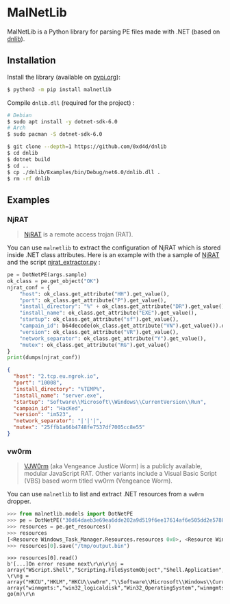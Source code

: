 # MalNetLib

MalNetLib is a Python library for parsing PE files made with .NET (based on [dnlib](https://github.com/0xd4d/dnlib)).

## Installation

Install the library (available on [pypi.org](https://pypi.org/project/malnetlib/)):

```bash
$ python3 -m pip install malnetlib
```

Compile `dnlib.dll` (required for the project) :

```bash
# Debian
$ sudo apt install -y dotnet-sdk-6.0
# Arch
$ sudo pacman -S dotnet-sdk-6.0

$ git clone --depth=1 https://github.com/0xd4d/dnlib
$ cd dnlib
$ dotnet build
$ cd ..
$ cp ./dnlib/Examples/bin/Debug/net6.0/dnlib.dll .
$ rm -rf dnlib
```

## Examples

### NjRAT

> [NjRAT](https://malpedia.caad.fkie.fraunhofer.de/details/win.njrat) is a remote access trojan (RAT).

You can use `malnetlib` to extract the configuration of NjRAT which is stored inside .NET class attributes. Here is an example with the a sample of [NjRAT](https://tria.ge/230101-1z3k8sfh8v) and the script [njrat_extractor.py](https://github.com/xanhacks/malnetlib/blob/main/examples/njrat_extractor.py) :

```python
pe = DotNetPE(args.sample)
ok_class = pe.get_object("OK")
njrat_conf = {
	"host": ok_class.get_attribute("HH").get_value(),
	"port": ok_class.get_attribute("P").get_value(),
	"install_directory": "%" + ok_class.get_attribute("DR").get_value() + "%",
	"install_name": ok_class.get_attribute("EXE").get_value(),
	"startup": ok_class.get_attribute("sf").get_value(),
	"campain_id": b64decode(ok_class.get_attribute("VN").get_value()).decode("UTF-8"),
	"version": ok_class.get_attribute("VR").get_value(),
	"network_separator": ok_class.get_attribute("Y").get_value(),
	"mutex": ok_class.get_attribute("RG").get_value()
}
print(dumps(njrat_conf))
```

```json
{
  "host": "2.tcp.eu.ngrok.io",
  "port": "10008",
  "install_directory": "%TEMP%",
  "install_name": "server.exe",
  "startup": "Software\\Microsoft\\Windows\\CurrentVersion\\Run",
  "campain_id": "HacKed",
  "version": "im523",
  "network_separator": "|'|'|",
  "mutex": "25ffb1a66b4748fe7537df7005cc8e55"
}
```

### vw0rm

> [VJW0rm](https://malpedia.caad.fkie.fraunhofer.de/details/win.vjw0rm) (aka Vengeance Justice Worm) is a publicly available, modular JavaScript RAT. Other variants include a Visual Basic Script (VBS) based worm titled vw0rm (Vengeance Worm).

You can use `malnetlib` to list and extract .NET resources from a `vw0rm` dropper.

```python
>>> from malnetlib.models import DotNetPE
>>> pe = DotNetPE("30d64daeb3e69ea6dde202a9d519f6ee17614af6e505dd2e5788017c3be4abd8")
>>> resources = pe.get_resources()
>>> resources
[<Resource Windows_Task_Manager.Resources.resources 0x0>, <Resource Windows_Task_Manager.proccesing.resources 0x4806>]
>>> resources[0].save("/tmp/output.bin")
```

```vbs
>>> resources[0].read()
b'[...]On error resume next\r\n\r\nj = array("WScript.Shell","Scripting.FileSystemObject","Shell.Application","Microsoft.XMLHTTP")
\r\ng = array("HKCU","HKLM","HKCU\\vw0rm","\\Software\\Microsoft\\Windows\\CurrentVersion\\Run\\","HKLM\\SOFTWARE\\Classes\\","REG_SZ","\\defaulticon\\")\r\ny=
array("winmgmts:","win32_logicaldisk","Win32_OperatingSystem","winmgmts:\\\\localhost\\root\\securitycenter","AntiVirusProduct")\r\n\r\nfunction go(m)\r\n
```

